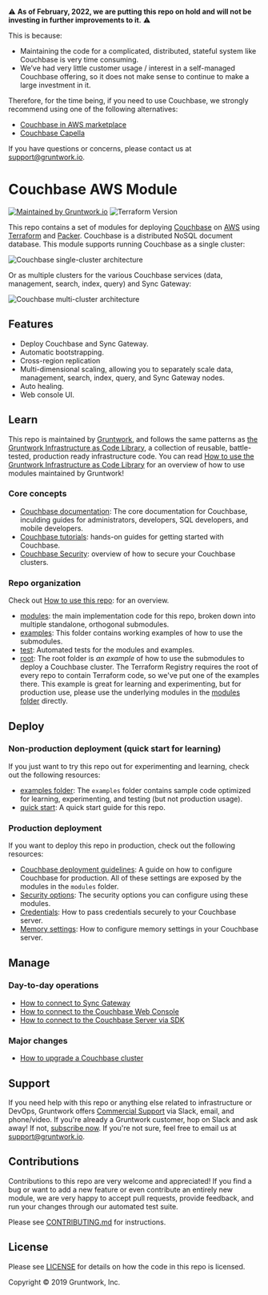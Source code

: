 <!--
:type: service
:name: Couchbase
:description: Deploy a Couchbase cluster. Supports automatic bootstrapping, Sync Gateway, Web Console UI, cross-region replication, and auto healing.
:icon: /_docs/couchbase-icon.png
:category: other-data-stores
:cloud: aws
:tags: nosql
:license: open-source
:built-with: terraform, bash
-->

:warning: **As of February, 2022, we are putting this repo on hold and will not be investing in further improvements to it.** :warning:

This is because:

- Maintaining the code for a complicated, distributed, stateful system like Couchbase is very time consuming.
- We’ve had very little customer usage / interest in a self-managed Couchbase offering, so it does not make sense to continue to make a large investment in it.

Therefore, for the time being, if you need to use Couchbase, we strongly recommend using one of the following alternatives:

- [Couchbase in AWS marketplace](https://aws.amazon.com/marketplace/seller-profile?id=1a064a14-5ac2-4980-9167-15746aabde72)
- [Couchbase Capella](https://docs.couchbase.com/cloud/index.html)

If you have questions or concerns, please contact us at support@gruntwork.io.


# Couchbase AWS Module

[![Maintained by Gruntwork.io](https://img.shields.io/badge/maintained%20by-gruntwork.io-%235849a6.svg)](https://gruntwork.io/?ref=repo_aws_couchbase)
![Terraform Version](https://img.shields.io/badge/tf-%3E%3D0.15.0-blue.svg)

This repo contains a set of modules for deploying [Couchbase](https://www.couchbase.com/) on 
[AWS](https://aws.amazon.com/) using [Terraform](https://www.terraform.io/) and [Packer](https://www.packer.io/). 
Couchbase is a distributed NoSQL document database. This module supports running Couchbase as a single cluster:

![Couchbase single-cluster architecture](https://github.com/tnn-gruntwork-io/terraform-aws-couchbase/blob/main/_docs/couchbase-single-cluster-architecture.png?raw=true)

Or as multiple clusters for the various Couchbase services (data, management, search, index, query) and Sync Gateway:

![Couchbase multi-cluster architecture](https://github.com/tnn-gruntwork-io/terraform-aws-couchbase/blob/main/_docs/couchbase-multi-cluster-architecture.png?raw=true)




## Features

* Deploy Couchbase and Sync Gateway.
* Automatic bootstrapping.
* Cross-region replication
* Multi-dimensional scaling, allowing you to separately scale data, management, search, index, query, and Sync 
  Gateway nodes.
* Auto healing.
* Web console UI.




## Learn

This repo is maintained by [Gruntwork](https://www.gruntwork.io), and follows the same patterns as [the Gruntwork
Infrastructure as Code Library](https://gruntwork.io/infrastructure-as-code-library/), a collection of reusable,
battle-tested, production ready infrastructure code. You can read [How to use the Gruntwork Infrastructure as Code
Library](https://gruntwork.io/guides/foundations/how-to-use-gruntwork-infrastructure-as-code-library/) for an overview
of how to use modules maintained by Gruntwork!

### Core concepts

* [Couchbase documentation](https://docs.couchbase.com/home/index.html): The core documentation for Couchbase, inculding
  guides for administrators, developers, SQL developers, and mobile developers.
* [Couchbase tutorials](https://docs.couchbase.com/tutorials/index.html): hands-on guides for getting started with
  Couchbase.
* [Couchbase Security](https://docs.couchbase.com/server/6.0/learn/security/security-overview.html): overview of how to 
  secure your Couchbase clusters.


### Repo organization

Check out [How to use this repo](https://github.com/tnn-gruntwork-io/terraform-aws-couchbase/tree/main/core-concepts.md#how-to-use-this-repo): 
for an overview.

* [modules](https://github.com/tnn-gruntwork-io/terraform-aws-couchbase/tree/main/modules): the main implementation code for this repo, broken down into multiple standalone, orthogonal submodules.
* [examples](https://github.com/tnn-gruntwork-io/terraform-aws-couchbase/tree/main/examples): This folder contains working examples of how to use the submodules.
* [test](https://github.com/tnn-gruntwork-io/terraform-aws-couchbase/tree/main/test): Automated tests for the modules and examples.
* [root](https://github.com/tnn-gruntwork-io/terraform-aws-couchbase/tree/main): The root folder is *an example* of how to use the submodules to deploy a Couchbase cluster. The Terraform Registry requires the root of every repo to contain Terraform code, so we've put one of the examples there. This example is great for learning and experimenting, but for production use, please use the underlying modules in the [modules folder](https://github.com/tnn-gruntwork-io/terraform-aws-couchbase/tree/main/modules) directly.




## Deploy

### Non-production deployment (quick start for learning)

If you just want to try this repo out for experimenting and learning, check out the following resources:

* [examples folder](https://github.com/tnn-gruntwork-io/terraform-aws-couchbase/tree/main/examples): The `examples` folder contains sample code optimized for learning, experimenting, and testing (but not production usage).
* [quick start](https://github.com/tnn-gruntwork-io/terraform-aws-couchbase/tree/main/core-concepts.md#quick-start): A quick
  start guide for this repo.

### Production deployment

If you want to deploy this repo in production, check out the following resources:

* [Couchbase deployment guidelines](https://docs.couchbase.com/server/6.0/install/install-production-deployment.html):
  A guide on how to configure Couchbase for production. All of these settings are exposed by the modules in the
  `modules` folder. 
* [Security options](https://github.com/tnn-gruntwork-io/terraform-aws-couchbase/tree/main/modules/couchbase-cluster/README.md#security):
  The security options you can configure using these modules.
* [Credentials](https://github.com/tnn-gruntwork-io/terraform-aws-couchbase/tree/main/modules/run-couchbase-server/README.md#passing-credentials-securely):
  How to pass credentials securely to your Couchbase server.
* [Memory settings](https://github.com/tnn-gruntwork-io/terraform-aws-couchbase/tree/main/modules/run-couchbase-server/README.md#memory-settings):
  How to configure memory settings in your Couchbase server.
  



## Manage

### Day-to-day operations

* [How to connect to Sync Gateway](https://github.com/tnn-gruntwork-io/terraform-aws-couchbase/tree/main/modules/couchbase-cluster/README.md#connecting-to-sync-gateway)
* [How to connect to the Couchbase Web Console](https://github.com/tnn-gruntwork-io/terraform-aws-couchbase/tree/main/modules/couchbase-cluster/README.md#connecting-to-the-couchbase-server-web-console)
* [How to connect to the Couchbase Server via SDK](https://github.com/tnn-gruntwork-io/terraform-aws-couchbase/tree/main/modules/couchbase-cluster/README.md#connecting-to-couchbase-server-via-the-sdk)

### Major changes

* [How to upgrade a Couchbase cluster](https://github.com/tnn-gruntwork-io/terraform-aws-couchbase/tree/main/modules/couchbase-cluster/README.md#how-do-you-roll-out-updates)




## Support

If you need help with this repo or anything else related to infrastructure or DevOps, Gruntwork offers [Commercial Support](https://gruntwork.io/support/) via Slack, email, and phone/video. If you're already a Gruntwork customer, hop on Slack and ask away! If not, [subscribe now](https://www.gruntwork.io/pricing/). If you're not sure, feel free to email us at [support@gruntwork.io](mailto:support@gruntwork.io).




## Contributions

Contributions to this repo are very welcome and appreciated! If you find a bug or want to add a new feature or even contribute an entirely new module, we are very happy to accept pull requests, provide feedback, and run your changes through our automated test suite.

Please see [CONTRIBUTING.md](https://github.com/tnn-gruntwork-io/terraform-aws-couchbase/tree/main/CONTRIBUTING.md) for instructions.




## License

Please see [LICENSE](https://github.com/tnn-gruntwork-io/terraform-aws-couchbase/tree/main/LICENSE) for details on how the code in this repo is licensed.


Copyright &copy; 2019 Gruntwork, Inc.